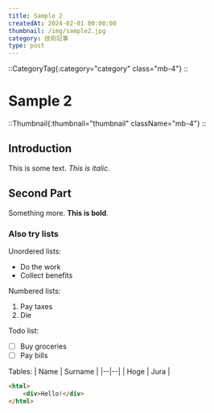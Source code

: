 ```yaml
---
title: Sample 2
createdAt: 2024-02-01 00:00:00
thumbnail: /img/sample2.jpg
category: 技術記事
type: post
---
```


::CategoryTag{:category="category" class="mb-4"}
::

# Sample 2

::Thumbnail{:thumbnail="thumbnail" className="mb-4"}
::

## Introduction
This is some text. *This is italic*.

## Second Part
Something more. **This is bold**.

### Also try lists
Unordered lists:
 - Do the work
 - Collect benefits

Numbered lists:

 1. Pay taxes
 2. Die

Todo list:
 - [ ] Buy groceries
 - [ ] Pay bills

Tables:
| Name | Surname |
|--|--|
| Hoge | Jura |

```html
<html>
	<div>Hello!</div>
</html>
```